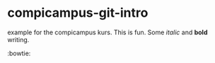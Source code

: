 # compicampus-git-intro
example for the compicampus kurs.
This is fun. 
Some *italic* and **bold** writing. 

:bowtie:


